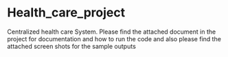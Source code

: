 # Health_care_project
Centralized health care System.
Please find the attached document in the project for documentation and how to run the code and also please find the attached screen shots for the sample outputs 
